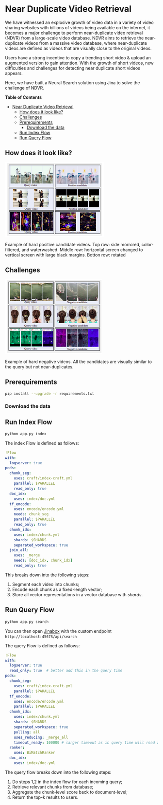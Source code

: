 # Near Duplicate Video Retrieval

We have witnessed an explosive growth of video data in a variety of video sharing websites with billions of videos being available on the internet,
it becomes a major challenge to perform near-duplicate video retrieval (NDVR) from a large-scale video database. NDVR aims to retrieve the near-duplicate
videos from a massive video database, where near-duplicate videos are defined as videos that are visually close to the original videos.

Users have a strong incentive to copy a trending short video & upload an augmented version to gain attention. With the growth of short videos, new
difficulties and challenges for detecting near duplicate short videos appears.

Here, we have built a Neural Search solution using Jina to solve the challenge of NDVR.


**Table of Contents**

- [Near Duplicate Video Retrieval](#near-duplicate-video-retrieval)
  - [How does it look like?](#how-does-it-look-like)
  - [Challenges](#challenges)
  - [Prerequirements](#prerequirements)
    - [Download the data](#download-the-data)
  - [Run Index Flow](#run-index-flow)
  - [Run Query Flow](#run-query-flow)

## How does it look like?

![Example](./images/ndvr-2.png)

Example of hard positive candidate videos.
Top row: side morrored, color-filtered, and waterwashed.
Middle row: horizontal screen changed to vertical screen with large black margins.
Botton row: rotated

## Challenges

![Challenge](./images/ndvr-3.png)

Example of hard negative videos. All the candidates are
visually similar to the query but not near-duplicates.

## Prerequirements

```bash
pip install --upgrade -r requirements.txt
```

### Download the data



## Run Index Flow

```bash
python app.py index
```

The index Flow is defined as follows:
```yaml
!Flow
with:
  logserver: true
pods:
  chunk_seg:
    uses: craft/index-craft.yml
    parallel: $PARALLEL
    read_only: true
  doc_idx:
    uses: index/doc.yml
  tf_encode:
    uses: encode/encode.yml
    needs: chunk_seg
    parallel: $PARALLEL
    read_only: true
  chunk_idx:
    uses: index/chunk.yml
    shards: $SHARDS
    separated_workspace: true
  join_all:
    uses: _merge
    needs: [doc_idx, chunk_idx]
    read_only: true
```

This breaks down into the following steps:
1. Segment each video into chunks;
2. Encode each chunk as a fixed-length vector;
3. Store all vector representations in a vector database with *shards*.


## Run Query Flow

```bash
python app.py search
```

You can then open [Jinabox](https://jina.ai/jinabox.js/) with the custom endpoint `http://localhost:45678/api/search`

The query Flow is defined as follows:

```yaml
!Flow
with:
  logserver: true
  read_only: true  # better add this in the query time
pods:
  chunk_seg:
    uses: craft/index-craft.yml
    parallel: $PARALLEL
  tf_encode:
    uses: encode/encode.yml
    parallel: $PARALLEL
  chunk_idx:
    uses: index/chunk.yml
    shards: $SHARDS
    separated_workspace: true
    polling: all
    uses_reducing: _merge_all
    timeout_ready: 100000 # larger timeout as in query time will read all the data
  ranker:
    uses: BiMatchRanker
  doc_idx:
    uses: index/doc.yml
```


The query flow breaks down into the following steps:
1. Do steps 1,2 in the index flow for each incoming query;
2. Retrieve relevant chunks from database;
3. Aggregate the chunk-level score back to document-level;
4. Return the top-k results to users.

